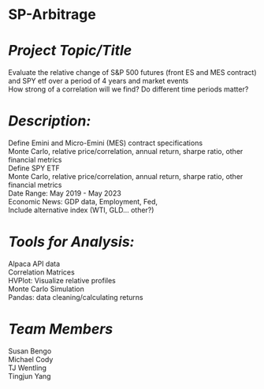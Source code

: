 # SP-Arbitrage

# ***Project Topic/Title***

Evaluate the relative change of S&P 500 futures (front ES and MES contract) and SPY etf over a period of 4 years and market events <br>
How strong of a correlation will we find? Do different time periods matter? <br>

# ***Description:***

Define Emini and Micro-Emini (MES) contract specifications <br>
Monte Carlo, relative price/correlation, annual return, sharpe ratio, other financial metrics <br>
Define SPY ETF <br>
Monte Carlo, relative price/correlation, annual return, sharpe ratio, other financial metrics <br>
Date Range: May 2019 - May 2023 <br>
Economic News: GDP data, Employment, Fed,  <br>
Include alternative index (WTI, GLD… other?) <br>

# ***Tools for Analysis:***
Alpaca API data <br>
Correlation Matrices <br>
HVPlot: Visualize relative profiles <br>
Monte Carlo Simulation <br>
Pandas: data cleaning/calculating returns <br>


# ***Team Members***
Susan Bengo  <br>
Michael Cody <br>
TJ Wentling <br>
Tingjun Yang <br>
